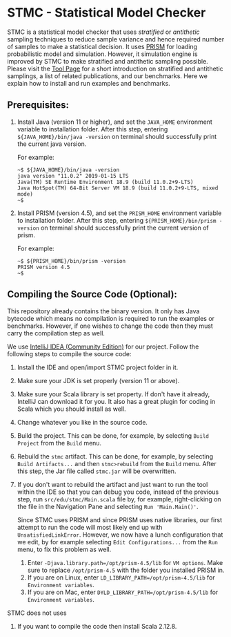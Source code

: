 STMC - Statistical Model Checker
================================

STMC is a statistical model checker that uses _stratified_ or _antithetic_ sampling techniques to 
reduce sample variance and hence required number of samples to make a statistical decision.
It uses [PRISM](https://www.prismmodelchecker.org/) for loading probabilistic model and simulation.
However, it simulation engine is improved by STMC to make stratified and antithetic sampling possible.
Please visit the [Tool Page](https://github.com/nima-roohi/STMC) for 
a short introduction on stratified and antithetic samplings,
a list of related publications, and
our benchmarks. 
Here we explain how to install and run examples and benchmarks.


Prerequisites:
--------------

1. Install Java (version 11 or higher), and 
    set the `JAVA_HOME` environment variable to installation folder.
    After this step, entering `${JAVA_HOME}/bin/java -version` on terminal should 
    successfully print the current java version.
    
    For example:
    ```
    ~$ ${JAVA_HOME}/bin/java -version
    java version "11.0.2" 2019-01-15 LTS
    Java(TM) SE Runtime Environment 18.9 (build 11.0.2+9-LTS)
    Java HotSpot(TM) 64-Bit Server VM 18.9 (build 11.0.2+9-LTS, mixed mode)
    ~$ 
    ``` 
1. Install PRISM (version 4.5), and 
    set the `PRISM_HOME` environment variable to installation folder.
    After this step, entering `${PRISM_HOME}/bin/prism -version` on terminal should 
    successfully print the current version of prism.
    
    For example:
    ```
    ~$ ${PRISM_HOME}/bin/prism -version
    PRISM version 4.5
    ~$ 
    ``` 

Compiling the Source Code (Optional):
-------------------------------------

This repository already contains the binary version.
It only has Java bytecode which means no compilation is required to run 
the examples or benchmarks.
However, if one wishes to change the code then they must carry the compilation step as well.  

We use [IntelliJ IDEA (Community Edition)](https://www.jetbrains.com/idea/download/#section=mac)
for our project. 
Follow the following steps to compile the source code:

1. Install the IDE and open/import STMC project folder in it.
1. Make sure your JDK is set properly (version 11 or above).
1. Make sure your Scala library is set property. 
    If don't have it already, IntelliJ can download it for you.
    It also has a great plugin for coding in Scala which you should install as well.
1. Change whatever you like in the source code.
1. Build the project.
    This can be done, for example, by selecting `Build Project` from the `Build` menu.
1. Rebuild the `stmc` artifact.
    This can be done, for example, by selecting `Build Artifacts...` and then `stmc>rebuild`
    from the `Build` menu.
    After this step, the Jar file called `stmc.jar` will be overwritten.
1. If you don't want to rebuild the artifact and just want to run the tool within the IDE 
    so that you can debug you code, instead of the previous step, run 
    `src/edu/stmc/Main.scala` file by, for example, right-clicking on the file in the Navigation Pane
    and selecting `Run 'Main.Main()'`.
    
    Since STMC uses PRISM and since PRISM uses native libraries, our first attempt to run the code
    will most likely end up with `UnsatisfiedLinkError`. However, we now have a lunch configuration 
    that we edit, by for example selecting `Edit Configurations...` from the `Run` menu, to fix this 
    problem as well.
    1. Enter `-Djava.library.path=/opt/prism-4.5/lib` for `VM options`. 
        Make sure to replace `/opt/prism-4.5` with the folder you installed PRISM in.
    1. If you are on Linux, enter `LD_LIBRARY_PATH=/opt/prism-4.5/lib` for `Environment variables`.
    1. If you are on Mac, enter `DYLD_LIBRARY_PATH=/opt/prism-4.5/lib` for `Environment variables`.


STMC does not uses 


1. If you want to compile the code then install Scala 2.12.8.

